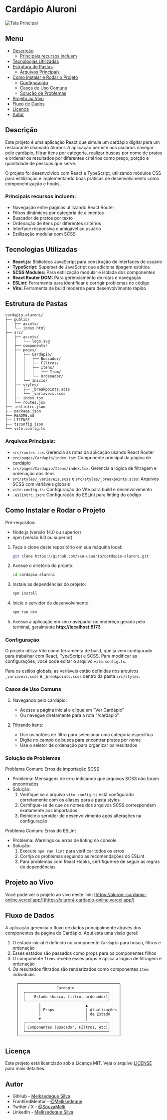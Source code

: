# Cardápio Aluroni

![Tela Principal](./screenshot/tela-principal.png)

## Menu

- [Descrição](#descrição)
  - [Principais recursos incluem](#principais-recursos-incluem)
- [Tecnologias Utilizadas](#tecnologias-utilizadas)
- [Estrutura de Pastas](#estrutura-de-pastas)
  - [Arquivos Principais](#arquivos-principais)
- [Como Instalar e Rodar o Projeto](#como-instalar-e-rodar-o-projeto)
  - [Configuração](#configuração)
  - [Casos de Uso Comuns](#casos-de-uso-comuns)
  - [Solução de Problemas](#solução-de-problemas)
- [Projeto ao Vivo](#projeto-ao-vivo)
- [Fluxo de Dados](#fluxo-de-dados)
- [Licença](#licença)
- [Autor](#autor)

## Descrição

Este projeto é uma aplicação React que simula um cardápio digital para um restaurante chamado Aluroni. A aplicação permite aos usuários navegar pelo cardápio, filtrar itens por categoria, realizar buscas por nome de pratos e ordenar os resultados por diferentes critérios como preço, porção e quantidade de pessoas que serve.

O projeto foi desenvolvido com React e TypeScript, utilizando módulos CSS para estilização e implementando boas práticas de desenvolvimento como componentização e hooks.

### Principais recursos incluem:

- Navegação entre páginas utilizando React Router
- Filtros dinâmicos por categoria de alimentos
- Buscador de pratos por texto
- Ordenação de itens por diferentes critérios
- Interface responsiva e amigável ao usuário
- Estilização modular com SCSS

## Tecnologias Utilizadas

- **React.js:** Biblioteca JavaScript para construção de interfaces de usuário
- **TypeScript:** Superset de JavaScript que adiciona tipagem estática
- **SCSS Modules:** Para estilização modular e isolada dos componentes
- **React Router DOM:** Para gerenciamento de rotas e navegação
- **ESLint:** Ferramenta para identificar e corrigir problemas no código
- **Vite:** Ferramenta de build moderna para desenvolvimento rápido

## Estrutura de Pastas

```
cardapio-aluroni/
├── public/
│   ├── assets/
│   └── index.html
├── src/
│   ├── assets/
│   │   └── logo.svg
│   ├── components/
│   ├── pages/
│   │   ├── Cardapio/
│   │   │   ├── Buscador/
│   │   │   ├── Filtros/
│   │   │   ├── Itens/
│   │   │   │   └── Item/
│   │   │   └── Ordenador/
│   │   └── Inicio/
│   ├── styles/
│   │   ├── _breakpoints.scss
│   │   └── _variaveis.scss
│   ├── index.tsx
│   └── routes.jsx
├── .eslintrc.json
├── package.json
├── README.md
├── LICENSE
├── tsconfig.json
└── vite.config.ts
```

### Arquivos Principais:

- `src/routes.tsx`: Gerencia as rotas da aplicação usando React Router
- `src/pages/Cardapio/index.tsx`: Componente principal da página de cardápio
- `src/pages/Cardapio/Itens/index.tsx`: Gerencia a lógica de filtragem e ordenação dos itens
- `src/styles/_variaveis.scss` e `src/styles/_breakpoints.scss`: Arquivos SCSS com variáveis globais
- `vite.config.ts`: Configuração do Vite para build e desenvolvimento
- `.eslintrc.json`: Configuração do ESLint para linting do código

## Como Instalar e Rodar o Projeto

Pré-requisitos:

- Node.js (versão 14.0 ou superior)
- npm (versão 6.0 ou superior)

1. Faça o clone deste repositório em sua máquina local:
   ```bash
   git clone https://github.com/seu-usuario/cardapio-aluroni.git
   ```
2. Acesse o diretório do projeto:
   ```bash
   cd cardapio-aluroni
   ```
3. Instale as dependências do projeto:
   ```bash
   npm install
   ```
4. Inicie o servidor de desenvolvimento:
   ```bash
   npm run dev
   ```
5. Acesse a aplicação em seu navegador no endereço gerado pelo terminal, geralmente **http://localhost:5173**

### Configuração

O projeto utiliza Vite como ferramenta de build, que já vem configurado para trabalhar com React, TypeScript e SCSS. Para modificar as configurações, você pode editar o arquivo `vite.config.ts`.

Para os estilos globais, as variáveis estão definidas nos arquivos `_variaveis.scss` e `_breakpoints.scss` dentro da pasta `src/styles`.

### Casos de Uso Comuns

1. Navegando pelo cardápio:

   - Acesse a página inicial e clique em "Ver Cardápio"
   - Ou navegue diretamente para a rota "/cardapio"

2. Filtrando itens:
   - Use os botões de filtro para selecionar uma categoria específica
   - Digite no campo de busca para encontrar pratos por nome
   - Use o seletor de ordenação para organizar os resultados

### Solução de Problemas

Problema Comum: Erros de importação SCSS

- Problema: Mensagens de erro indicando que arquivos SCSS não foram encontrados
- Solução:
  1. Verifique se o arquivo `vite.config.ts` está configurado corretamente com os aliases para a pasta styles
  2. Certifique-se de que os nomes dos arquivos SCSS correspondem exatamente aos importados
  3. Reinicie o servidor de desenvolvimento após alterações na configuração

Problema Comum: Erros de ESLint

- Problema: Warnings ou erros de linting no console
- Solução:
  1. Execute `npm run lint` para verificar todos os erros
  2. Corrija os problemas seguindo as recomendações do ESLint
  3. Para problemas com React Hooks, certifique-se de seguir as regras de dependências

## Projeto ao Vivo

Você pode ver o projeto ao vivo neste link: [https://aluroni-cardapio-online.vercel.app/](https://aluroni-cardapio-online.vercel.app/)

## Fluxo de Dados

A aplicação gerencia o fluxo de dados principalmente através dos componentes da página de Cardápio. Aqui está uma visão geral:

1. O estado inicial é definido no componente `Cardapio` para busca, filtros e ordenação
2. Esses estados são passados como props para os componentes filhos
3. O componente `Itens` recebe esses props e aplica a lógica de filtragem e ordenação
4. Os resultados filtrados são renderizados como componentes `Item` individuais

```
     ┌─────────────────────────────────────────────┐
     │                 Cardapio                    │
     │  ┌─────────────────────────────────────┐    │
     │  │    Estado (busca, filtro, ordenador)│    │
     │  └─────────────────────────────────────┘    │
     │         │                    ▲              │
     │         │ Props              │ Atualizações │
     │         │                    │ de Estado    │
     │         ▼                    │              │
     │  ┌─────────────────────────────────────┐    │
     │  │ Componentes (Buscador, Filtros, etc)│    │
     │  └─────────────────────────────────────┘    │
     └─────────────────────────────────────────────┘
```

## Licença

Este projeto está licenciado sob a Licença MIT. Veja o arquivo [LICENSE](https://github.com/Melksedeque/aluroni-cardapio-online?tab=MIT-1-ov-file) para mais detalhes.

## Autor

- GitHub - [Melksedeque Silva](https://github.com/Melksedeque/)
- FrontEndMentor - [@Melksedeque](https://www.frontendmentor.io/profile/Melksedeque)
- Twitter / X - [@SouzaMelk](https://x.com/SouzaMelk)
- LinkedIn - [Melksedeque Silva](https://www.linkedin.com/in/melksedeque-silva/)
